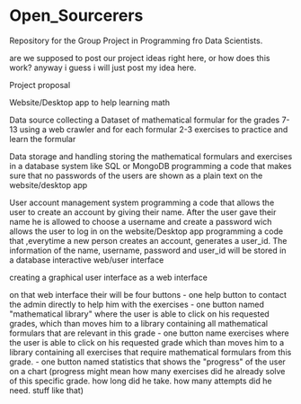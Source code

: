 # Open_Sourcerers
Repository for the Group Project in Programming fro Data Scientists. 

are we supposed to post our project ideas right here, or how does this work?
anyway i guess i will just post my idea here.

Project proposal

Website/Desktop app to help learning math

Data source
    collecting a Dataset of mathematical formular for the grades 7-13 using a web crawler and for each formular 2-3 exercises to practice and learn the formular
    
Data storage and handling
    storing the mathematical formulars and exercises in a database system like SQL or MongoDB
    programming a code that makes sure that no passwords of the users are shown as a plain text on the website/desktop app
     
User account management system
      programming a code that allows the user to create an account by giving their name. After the user gave their name he is allowed to choose a username and create a password wich allows the user to log in on the 
      website/Desktop app
      programming a code that ,everytime a new person creates an account, generates a user_id.
      The information of the name, username, password and user_id will be stored in a database
interactive web/user interface

creating a graphical user interface as a web interface 

on that web interface their will be four buttons
                     - one help button to contact the admin directly to help him with the exercises
                     - one button named "mathematical library" where the user is able to click on his 
                       requested grades, which than moves him to a library containing all 
                       mathematical formulars that are relevant in this grade
                     - one button name exercises where the user is able to click on his requested 
                       grade which than moves him to a library containing all exercises that require 
                       mathematical formulars from this grade.
                     - one button named statistics  that shows the "progress" of the user on a chart
                     (progress might mean how many exercises did he already solve of this specific 
                      grade. how long did he take. how many attempts did he need. stuff like that)

